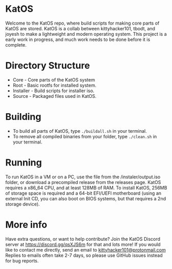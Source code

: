 # KatOS

Welcome to the KatOS repo, where build scripts for making core parts of KatOS are stored.
KatOS is a collab between kittyhacker101, tbodt, and joyesh to make a lightweight and modern operating system.
This project is a early work in progress, and much work needs to be done before it is complete.

# Directory Structure
- Core - Core parts of the KatOS system
- Root - Basic rootfs for installed system.
- Installer - Build scripts for installer iso.
- Source - Packaged files used in KatOS.

# Building
- To build all parts of KatOS, type `./buildall.sh` in your terminal.
- To remove all compiled binaries from your folder, type `./clean.sh` in your terminal.

# Running
To run KatOS in a VM or on a PC, use the file from the /instaler/output.iso folder, or download a precompiled release from the releases page.
KatOS requires a x86_64 CPU, and at least 128MB of RAM. To install KatOS, 256MB of storage space is required and a 64-bit EFI/UEFI motherboard (using an external Init CD, you can also boot on BIOS systems, but that requires a 2nd storage device).

# More info
Have extra questions, or want to help contribute?
Join the KatOS Discord server at https://discord.gg/qsXJS6m for that and lots more!
If you would like to contact me directly, send an email to kittyhacker101@protonmail.com
Replies to emails often take 2-7 days, so please use GitHub issues instead for bug reports.
